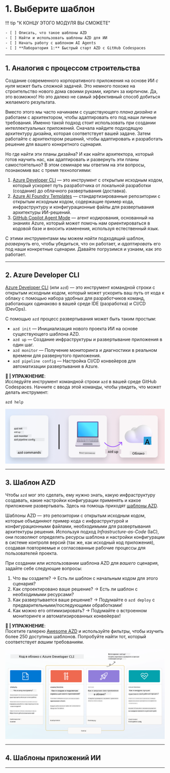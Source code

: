 <!--
CO_OP_TRANSLATOR_METADATA:
{
  "original_hash": "06d6207eff634aefcaa41739490a5324",
  "translation_date": "2025-09-24T12:04:46+00:00",
  "source_file": "workshop/docs/instructions/1-Select-AI-Template.md",
  "language_code": "ru"
}
-->
# 1. Выберите шаблон

!!! tip "К КОНЦУ ЭТОГО МОДУЛЯ ВЫ СМОЖЕТЕ"

    - [ ] Описать, что такое шаблоны AZD
    - [ ] Найти и использовать шаблоны AZD для ИИ
    - [ ] Начать работу с шаблоном AI Agents
    - [ ] **Лаборатория 1:** Быстрый старт AZD с GitHub Codespaces

---

## 1. Аналогия с процессом строительства

Создание современного корпоративного приложения на основе ИИ _с нуля_ может быть сложной задачей. Это немного похоже на строительство нового дома своими руками, кирпич за кирпичом. Да, это возможно! Но это далеко не самый эффективный способ добиться желаемого результата.

Вместо этого мы часто начинаем с существующего _плана дизайна_ и работаем с архитектором, чтобы адаптировать его под наши личные требования. Именно такой подход стоит использовать при создании интеллектуальных приложений. Сначала найдите подходящую архитектуру дизайна, которая соответствует вашей задаче. Затем работайте с архитектором решений, чтобы адаптировать и разработать решение для вашего конкретного сценария.

Но где найти эти планы дизайна? И как найти архитектора, который готов научить нас, как адаптировать и развернуть эти планы самостоятельно? В этом семинаре мы ответим на эти вопросы, познакомив вас с тремя технологиями:

1. [Azure Developer CLI](https://aka.ms/azd) — это инструмент с открытым исходным кодом, который ускоряет путь разработчика от локальной разработки (создание) до облачного развертывания (доставка).
1. [Azure AI Foundry Templates](https://ai.azure.com/templates) — стандартизированные репозитории с открытым исходным кодом, содержащие пример кода, инфраструктуру и конфигурационные файлы для развертывания архитектуры ИИ-решений.
1. [GitHub Copilot Agent Mode](https://code.visualstudio.com/docs/copilot/chat/chat-agent-mode) — агент кодирования, основанный на знаниях Azure, который может помочь нам ориентироваться в кодовой базе и вносить изменения, используя естественный язык.

С этими инструментами мы можем _найти_ подходящий шаблон, _развернуть_ его, чтобы убедиться, что он работает, и _адаптировать_ его под наши конкретные сценарии. Давайте погрузимся и узнаем, как это работает.

---

## 2. Azure Developer CLI

[Azure Developer CLI](https://learn.microsoft.com/en-us/azure/developer/azure-developer-cli/) (или `azd`) — это инструмент командной строки с открытым исходным кодом, который может ускорить ваш путь от кода к облаку с помощью набора удобных для разработчиков команд, работающих одинаково в вашей среде IDE (разработка) и CI/CD (DevOps).

С помощью `azd` процесс развертывания может быть таким простым:

- `azd init` — Инициализация нового проекта ИИ на основе существующего шаблона AZD.
- `azd up` — Создание инфраструктуры и развертывание приложения в один шаг.
- `azd monitor` — Получение мониторинга и диагностики в реальном времени для развернутого приложения.
- `azd pipeline config` — Настройка CI/CD конвейеров для автоматизации развертывания в Azure.

**🎯 | УПРАЖНЕНИЕ**: <br/> Исследуйте инструмент командной строки `azd` в вашей среде GitHub Codespaces. Начните с ввода этой команды, чтобы увидеть, что может делать инструмент:

```bash title="" linenums="0"
azd help
```

![Flow](../../../../../translated_images/azd-flow.19ea67c2f81eaa661db02745e9bba115874d18ce52480f2854ae6e2011d4b526.ru.png)

---

## 3. Шаблон AZD

Чтобы `azd` мог это сделать, ему нужно знать, какую инфраструктуру создавать, какие настройки конфигурации применять и какое приложение развертывать. Здесь на помощь приходят [шаблоны AZD](https://learn.microsoft.com/en-us/azure/developer/azure-developer-cli/azd-templates?tabs=csharp).

Шаблоны AZD — это репозитории с открытым исходным кодом, которые объединяют пример кода с инфраструктурой и конфигурационными файлами, необходимыми для развертывания архитектуры решения. Используя подход _Infrastructure-as-Code_ (IaC), они позволяют определять ресурсы шаблона и настройки конфигурации в системе контроля версий (так же, как исходный код приложения), создавая повторяемые и согласованные рабочие процессы для пользователей проекта.

При создании или использовании шаблона AZD для _вашего_ сценария, задайте себе следующие вопросы:

1. Что вы создаете? → Есть ли шаблон с начальным кодом для этого сценария?
1. Как спроектировано ваше решение? → Есть ли шаблон с необходимыми ресурсами?
1. Как развертывается ваше решение? → Подумайте о `azd deploy` с предварительными/последующими обработками!
1. Как можно его оптимизировать? → Подумайте о встроенном мониторинге и автоматизированных конвейерах!

**🎯 | УПРАЖНЕНИЕ**: <br/> 
Посетите галерею [Awesome AZD](https://azure.github.io/awesome-azd/) и используйте фильтры, чтобы изучить более 250 доступных шаблонов. Попробуйте найти тот, который соответствует _вашим_ требованиям.

![Code](../../../../../translated_images/azd-code-to-cloud.2d9503d69d3400da091317081968b6cad59c951339fea82ebe0b5ec646a3362d.ru.png)

---

## 4. Шаблоны приложений ИИ

---


